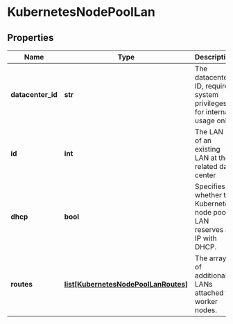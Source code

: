 # KubernetesNodePoolLan

## Properties
| Name | Type | Description | Notes |
| ------------ | ------------- | ------------- | ------------- |
| **datacenter_id** | **str** | The datacenter ID, requires system privileges, for internal usage only | [optional]  |
| **id** | **int** | The LAN ID of an existing LAN at the related data center |  |
| **dhcp** | **bool** | Specifies whether the Kubernetes node pool LAN reserves an IP with DHCP. | [optional]  |
| **routes** | [**list[KubernetesNodePoolLanRoutes]**](KubernetesNodePoolLanRoutes.md) | The array of additional LANs attached to worker nodes. | [optional]  |


